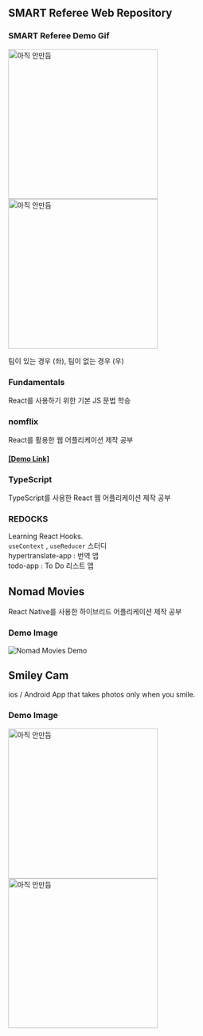 ## SMART Referee Web Repository

### SMART Referee Demo Gif

<img src="/demo/HasTeam.gif" width="300" height="auto" alt="아직 안만듬">
<img src="/demo/NoTeam.gif" width="300" height="auto" alt="아직 안만듬">

팀이 있는 경우 (좌), 팀이 없는 경우 (우)

### Fundamentals

React를 사용하기 위한 기본 JS 문법 학승

### nomflix

React를 활용한 웹 어플리케이션 제작 공부

#### [[Demo Link]](https://alstn2468.github.io/React_For_Beginners)

### TypeScript

TypeScript를 사용한 React 웹 어플리케이션 제작 공부

### REDOCKS

Learning React Hooks.<br/>
`useContext` , `useReducer` 스터디<br/>
hypertranslate-app : 번역 앱 <br/>
todo-app : To Do 리스트 앱

## Nomad Movies

React Native를 사용한 하이브리드 어플리케이션 제작 공부

### Demo Image

![Nomad Movies Demo](demo/nomad-movies-demo.gif)

## Smiley Cam

ios / Android App that takes photos only when you smile.

### Demo Image

<img src="/demo/smiley-cam-demo.gif" width="300" height="auto" alt="아직 안만듬">
<img src="/demo/smiley-cam-demo2.png" width="300" height="auto" alt="아직 안만듬">
